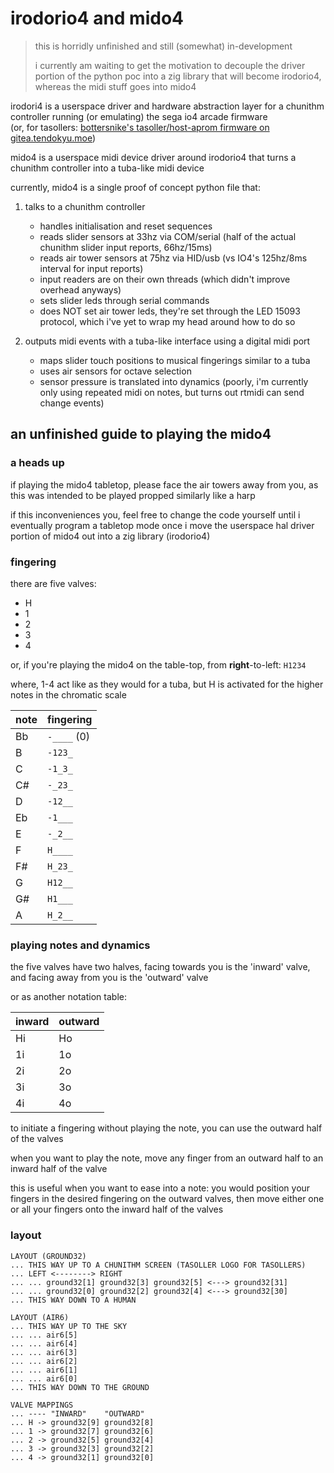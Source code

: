 # irodorio4 and mido4

> this is horridly unfinished and still (somewhat) in-development
>
> i currently am waiting to get the motivation to decouple the driver portion
> of the python poc into a zig library that will become irodorio4, whereas the
> midi stuff goes into mido4

irodori4 is a userspace driver and hardware abstraction layer for a chunithm
controller running (or emulating) the sega io4 arcade firmware  
(or, for tasollers:
[bottersnike's tasoller/host-aprom firmware on gitea.tendokyu.moe](https://gitea.tendokyu.moe/tasoller/host-aprom/))

mido4 is a userspace midi device driver around irodorio4 that turns a chunithm
controller into a tuba-like midi device

currently, mido4 is a single proof of concept python file that:

1. talks to a chunithm controller
    - handles initialisation and reset sequences
    - reads slider sensors at 33hz via COM/serial
      (half of the actual chunithm slider input reports, 66hz/15ms)
    - reads air tower sensors at 75hz via HID/usb
      (vs IO4's 125hz/8ms interval for input reports)
    - input readers are on their own threads (which didn't improve overhead anyways)
    - sets slider leds through serial commands
    - does NOT set air tower leds, they're set through the LED 15093 protocol,
      which i've yet to wrap my head around how to do so

2. outputs midi events with a tuba-like interface using a digital midi port
    - maps slider touch positions to musical fingerings similar to a tuba
    - uses air sensors for octave selection
    - sensor pressure is translated into dynamics
      (poorly, i'm currently only using repeated midi on notes, but turns out
      rtmidi can send change events)

## an unfinished guide to playing the mido4

### a heads up

if playing the mido4 tabletop, please face the air towers away from you,
as this was intended to be played propped similarly like a harp

if this inconveniences you, feel free to change the code yourself until
i eventually program a tabletop mode once i move the userspace hal driver
portion of mido4 out into a zig library (irodorio4)

### fingering

there are five valves:

- H
- 1
- 2
- 3
- 4

or, if you're playing the mido4 on the table-top,
from **right**-to-left: `H1234`

where, 1-4 act like as they would for a tuba,
but H is activated for the higher notes in the chromatic scale

| note | fingering   |
| ---- | ----------- |
| Bb   | `-____` (0) |
| B    | `-123_`     |
| C    | `-1_3_`     |
| C#   | `-_23_`     |
| D    | `-12__`     |
| Eb   | `-1___`     |
| E    | `-_2__`     |
| F    | `H____`     |
| F#   | `H_23_`     |
| G    | `H12__`     |
| G#   | `H1___`     |
| A    | `H_2__`     |

### playing notes and dynamics

the five valves have two halves, facing towards you is the 'inward' valve,
and facing away from you is the 'outward' valve

or as another notation table:

| inward | outward |
| ------ | ------- |
| Hi     | Ho      |
| 1i     | 1o      |
| 2i     | 2o      |
| 3i     | 3o      |
| 4i     | 4o      |

to initiate a fingering without playing the note,
you can use the outward half of the valves

when you want to play the note, move any finger from an outward half
to an inward half of the valve

this is useful when you want to ease into a note: you would position your
fingers in the desired fingering on the outward valves, then move either one
or all your fingers onto the inward half of the valves

### layout

```
LAYOUT (GROUND32)
... THIS WAY UP TO A CHUNITHM SCREEN (TASOLLER LOGO FOR TASOLLERS)
... LEFT <--------> RIGHT
... ... ground32[1] ground32[3] ground32[5] <---> ground32[31]
... ... ground32[0] ground32[2] ground32[4] <---> ground32[30]
... THIS WAY DOWN TO A HUMAN

LAYOUT (AIR6)
... THIS WAY UP TO THE SKY
... ... air6[5]
... ... air6[4]
... ... air6[3]
... ... air6[2]
... ... air6[1]
... ... air6[0]
... THIS WAY DOWN TO THE GROUND

VALVE MAPPINGS
... ---- "INWARD"    "OUTWARD"
... H -> ground32[9] ground32[8]
... 1 -> ground32[7] ground32[6]
... 2 -> ground32[5] ground32[4]
... 3 -> ground32[3] ground32[2]
... 4 -> ground32[1] ground32[0]
```
